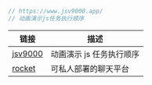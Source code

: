 ```js
// https://www.jsv9000.app/
// 动画演示js任务执行顺序
```

| 链接                                | 描述                     |
| ----------------------------------- | ------------------------ |
| [jsv9000](https://www.jsv9000.app/) | 动画演示 js 任务执行顺序 |
| [rocket](https://rocket.chat/)      | 可私人部署的聊天平台     |
